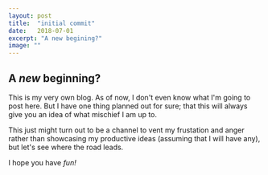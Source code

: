```yaml
---
layout: post
title:  "initial commit"
date:   2018-07-01
excerpt: "A new begining?"
image: ""
---
```


## A <i>new</i> beginning?

This is my very own blog. As of now, I don't even know what I'm going to post here. But I have one thing planned out for sure; that this will always give you an idea of what mischief I am up to.

This just might turn out to be a channel to vent my frustation and anger rather than showcasing my productive ideas (assuming that I will have any), but let's see where the road leads.

I hope you have <i>fun!</i>
